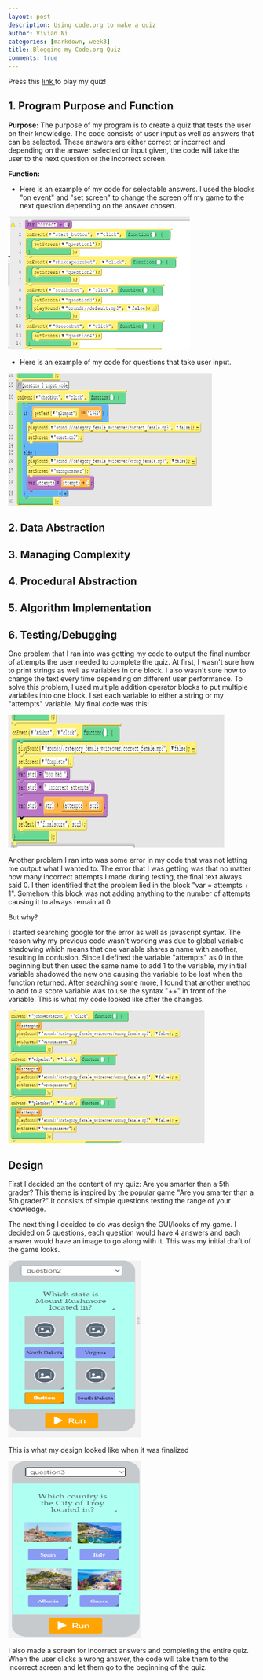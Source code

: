 ```yaml
---
layout: post
description: Using code.org to make a quiz
author: Vivian Ni
categories: [markdown, week3]
title: Blogging my Code.org Quiz 
comments: true
---
```


Press this <a href="https://studio.code.org/projects/applab/lRDbJP_aMc_8eQXMMqe3UkFvSjWGQMvXnGVgDJq_EHU"> link </a> to play my quiz!

## 1. Program Purpose and Function
**Purpose:** The purpose of my program is to create a quiz that tests the user on their knowledge. The code consists of user input as well as answers that can be selected. These answers are either correct or incorrect and depending on the answer selected or input given, the code will take the user to the next question or the incorrect screen.

**Function:**
- Here is an example of my code for selectable answers. I used the blocks "on event" and "set screen" to change the screen off my game to the next question depending on the answer chosen.

<img src ="https://github.com/vivianknee/FastPages/blob/master/images/code1.png?raw=true" width="370" height="270">

- Here is an example of my code for questions that take user input.  

<img src ="https://github.com/vivianknee/FastPages/blob/master/images/input.png?raw=true" width="415" height="270">

## 2. Data Abstraction

## 3. Managing Complexity

## 4. Procedural Abstraction

## 5. Algorithm Implementation

## 6. Testing/Debugging
One problem that I ran into was getting my code to output the final number of attempts the user needed to complete the quiz. At first, I wasn't sure how to print strings as well as variables in one block. I also wasn't sure how to change the text every time depending on different user performance. To solve this problem, I used multiple addition operator blocks to put multiple variables into one block. I set each variable to either a string or my "attempts" variable. My final code was this:

<img src ="https://github.com/vivianknee/FastPages/blob/master/images/finalscore.PNG?raw=true" width="440" height="270">

Another problem I ran into was some error in my code that was not letting me output what I wanted to. The error that I was getting was that no matter how many incorrect attempts I made during testing, the final text always said 0. I then identified that the problem lied in the block "var = attempts + 1". Somehow this block was not adding anything to the number of attempts causing it to always remain at 0.

But why?

I started searching google for the error as well as javascript syntax. The reason why my previous code wasn't working was due to global variable shadowing which means that one variable shares a name with another, resulting in confusion. Since I defined the variable "attempts" as 0 in the beginning but then used the same name to add 1 to the variable, my initial variable shadowed the new one causing the variable to be lost when the function returned. After searching some more, I found that another method to add to a score variable was to use the syntax "++" in front of the variable. This is what my code looked like after the changes. 

<img src ="https://github.com/vivianknee/FastPages/blob/master/images/finalworking.PNG?raw=true" width="400" height="270">

## Design
First I decided on the content of my quiz: Are you smarter than a 5th grader? This theme is inspired by the popular game "Are you smarter than a 5th grader?" It consists of simple questions testing the range of your knowledge.

The next thing I decided to do was design the GUI/looks of my game. I decided on 5 questions, each question would have 4 answers and each answer would have an image to go along with it. This was my initial draft of the game looks.

<img src ="https://github.com/vivianknee/FastPages/blob/master/images/GUI.png?raw=true" width="270" height="360">

This is what my design looked like when it was finalized

<img src ="https://github.com/vivianknee/FastPages/blob/master/images/guidone.png?raw=true" width="270" height="360">

I also made a screen for incorrect answers and completing the entire quiz. When the user clicks a wrong answer, the code will take them to the incorrect screen and let them go to the beginning of the quiz.





